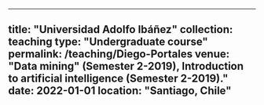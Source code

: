 
---
title: "Universidad Adolfo Ibáñez"
collection: teaching
type: "Undergraduate course"
permalink: /teaching/Diego-Portales
venue: "Data mining" (Semester 2-2019), Introduction to artificial intelligence  (Semester 2-2019)."
date: 2022-01-01
location: "Santiago, Chile"
---
